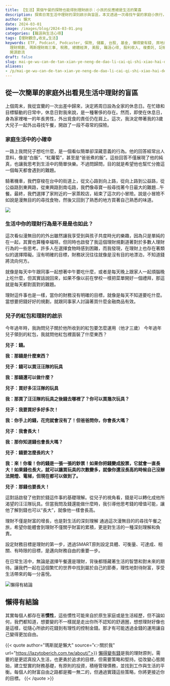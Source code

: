 ```yaml
---
title: 【生活】買個午餐的探險也能得到理財啟示：小孩的反應總是生活的驚喜
description: 探索日常生活中理財的深刻啟示與盲區，本文透過一次尋找午餐的家庭小旅行，深入探討理財規劃的重要性和如何從日常決策中學習財務管理。透過親子對話，作者揭示了從小培養財富增值觀念的必要性，強調設定清晰財務目標的重要步驟，並提供了實用的理財策略，旨在啟發讀者重新思考自己的財務規劃方法，並在繁忙的生活中找到屬於自己的理財節奏。
author: 懶大
date: 2024-03-01
image: /images/blog/2024-03-01.png
categories: [職涯與生活心得]
tags: [理財觀念,收支,生活]
keywords: ETF, Podcast, Podcaster, 保險, 儲蓄, 台股, 基金, 懶得變有錢, 房地產, 投資, 投資理財, 支出, 收入, 理財,
  理財規劃, 瑪斯理財兩三事, 稅務, 總體經濟, 美股, 職涯心得, 股利收入, 複委託, 記帳, 讀書心得, 財務規劃, 財商, 貸款, 資產配置, 退休規劃,
  開源節流
draft: false
slug: mai-ge-wu-can-de-tan-xian-ye-neng-de-dao-li-cai-qi-shi-xiao-hai-de-fan-ying-zong-shi-sheng-huo-de-jing-xi
aliases:
- /p/mai-ge-wu-can-de-tan-xian-ye-neng-de-dao-li-cai-qi-shi-xiao-hai-de-fan-ying-zong-shi-sheng-huo-de-jing-xi/
---
```

## 從一次簡單的家庭外出看見生活中理財的盲區

上個周末，我從宜蘭的一次出差中歸來，決定將周日設為全家的休息日。在忙碌和目標驅動的日常中，休息日對我來說，是一種奢侈的存在。然而，即使在休息日，身為家裡唯一的年長男性，外出覓食的責任仍在肩上。這次，我決定帶著我的3歲大兒子一起外出尋找午餐，開啟了一段不尋常的探險。

### 家庭生活中的小確幸

一路上我問兒子想吃什麼，是一個看似簡單卻深藏意義的行為。他的回答經常出人意料，像是“白飯”、“紅蘿蔔”，甚至是“爸爸煮的飯”。這些回答不僅展現了他的純真，也讓我思考到生活中的簡單快樂。不過問歸問，目的就是希望他也幫忙分擔這一個每天都會遇到的難題。

騎著機車，我們穿梭在台中的街道上，從文心路到向上路，從向上路到公益路，從公益路到東興路，從東興路到南屯路，我們像尋寶一般尋找著今日最大的難題…午餐。最終，我們選擇了家附近的一家蒸餃店，結束了這次的小冒險。說是小冒險不如說是漫無目的的尋找食物，然後又回到了熟悉的地方買著自己熟悉的味道。

![](1.png)

### 生活中你的理財行為是不是是也如此？

這次看似漫無目的的外出雖然讓我享受到與孩子共度時光的樂趣，因為只是單純的在一起，其實也算種幸福呀。但同時也啟發了我這個理財規劃道著對於多數人理財行為的一些思考。許多人在選擇食物時感到困難，而我發現，在理財上也存在著類似的選擇障礙。沒有明確的目標，財務狀況往往就像是沒有目的地漂泊，不知道錢將流向何方。

就像是每天中午跟同事一起想著中午要吃什麼，或者是每天晚上跟家人一起煩腦晚上吃什麼，但其實話說回來，如果不像以前在學校一樣把菜單開好一個禮拜，那這就是每天都對面對的難題。

理財這件事也是一樣，當你的財務沒有明確的目標，就像是每天不知道要吃什麼。當想要把錢好好的規劃，就跟同事家人討論著買什麼金融商品有效。



### 兒子的紅包和理財的啟示

今年過年時，我詢問兒子關於他所收到的紅包要怎麼運用（他才三歲）
今年過年兒子領到的紅包，我就問他紅包裡面裝了什麼東西？

**兒子：錢。**

**我：那錢是什麼東西？**

**兒子：錢可以買汪汪隊的玩具**

**我：那錢還可以做什麼？**

**兒子：買好多汪汪隊的玩具**

**我：那買了汪汪隊的玩具之後錢去哪裡了？你可以買幾次玩具？**

**兒子：我要買好多好多次！**

**我：你手上的錢，花完就會沒有了！但爸爸問你，你會長大嗎？**

**兒子：我會長大！**

**我：那你知道錢也會長大嗎？**

**兒子：錢要怎麼長的大？**

**我：來！你看！你的錢是一張一張的鈔票！如果你把錢變成股票，它就會一直長大！如果錢也長大，就可以讓買玩具的次數變多，就像你還沒長高的時候自己沒辦法開燈、電梯，但現在都可以做到了。**

**兒子：那錢也要長大！**


這對話啟發了他對於錢這件事的基礎理解。從兒子的視角看，錢是可以轉化成他所渴望的汪汪隊玩具。但當我問及錢還能做什麼時，我引導他思考錢的增值可能，讓他了解到錢也可以“長大”，就像他一樣會長高。

理財不僅是財富的增長，也是對生活的深刻理解
通過這次漫無目的的尋找午餐之旅，希望你能體會到理財不僅關乎財富的累積，更是對生活的一種深刻理解和負責。

設定財務目標是理財的第一步，透過SMART原則設定具體、可衡量、可達成、相關、有時限的目標，是邁向財務自由的重要一步。

在日常生活中，無論是選擇午餐還是理財，背後都隱藏著生活的智慧和對未來的期待。讓我們一起在這個繁忙的世界中找到屬於自己的節奏，理性地對待財富，享受生活帶來的每一分喜悅。

![懶得有結論](/images/blog/lazytobeconclude.svg)
## 懶得有結論

其實每個人都存在著**慣性**，這些慣性可能來自於原生家庭或是生活經歷，但不論如何，我們都知道，想要變的不一樣就是走出你所不認知的舒適圈，想想理財好像也是這樣，從隨心所欲的花錢到有理性的控制金錢。那才有可能透過金錢的運用讓自己變得更加自由。


{{< quote author="瑪斯就是懶大" source="👉關於我" url="https://lazytoberich.com.tw/about/">}}
[懶得變有錢](https://lazytoberich.com.tw/p/%E7%90%86%E8%B2%A1%E8%A6%8F%E5%8A%83%E6%87%B6%E5%BE%97%E8%AE%8A%E6%9C%89%E9%8C%A2%E4%B8%AD%E6%96%87%E7%9A%84%E5%A5%A7%E5%A6%99%E8%88%87%E7%94%9F%E6%B4%BB%E7%9A%84%E9%81%B8%E6%93%87/)是我的理財原則，需要的是更認真投入生活，也更勇於追求的目標，但需要策略和堅持。從改變心態開始，建立堅實的財務基礎，有原則的投資，積極管理債務，並找到工作與生活的平衡。每個人的財富自由之路都是獨一無二的，但通過實踐這些策略，你將更接近你的目標。
{{< /quote >}}
